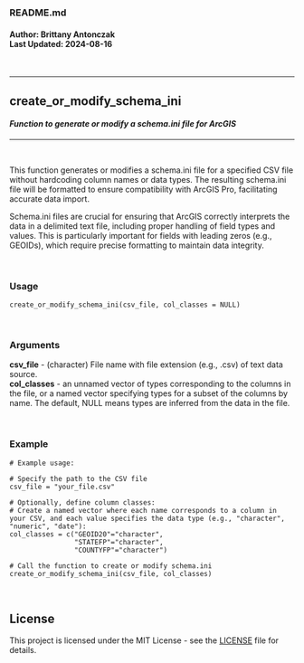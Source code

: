### README.md
#### Author: Brittany Antonczak<br/>Last Updated: 2024-08-16

<br/> 

---

## **create_or_modify_schema_ini**
#### *Function to generate or modify a schema.ini file for ArcGIS*

---

<br/> 

This function generates or modifies a schema.ini file for a specified CSV file without hardcoding column names or data types. The resulting schema.ini file will be formatted to ensure compatibility with ArcGIS Pro, facilitating accurate data import.

Schema.ini files are crucial for ensuring that ArcGIS correctly interprets the data in a delimited text file, including proper handling of field types and values. This is particularly important for fields with leading zeros (e.g., GEOIDs), which require precise formatting to maintain data integrity.

<br/> 

### **Usage**

```{}
create_or_modify_schema_ini(csv_file, col_classes = NULL)
```
  
<br/> 

### **Arguments**

**csv_file** - (character) File name with file extension (e.g., .csv) of text data source.<br/> 
**col_classes** - an unnamed vector of types corresponding to the columns in the file, or a named vector specifying types for a subset of the columns by name. The default, NULL means types are inferred from the data in the file.<br/> 

<br/> 

### **Example**

```{}
# Example usage:

# Specify the path to the CSV file
csv_file = "your_file.csv"

# Optionally, define column classes:
# Create a named vector where each name corresponds to a column in your CSV, and each value specifies the data type (e.g., "character", "numeric", "date"):
col_classes = c("GEOID20"="character",
                "STATEFP"="character",
                "COUNTYFP"="character")

# Call the function to create or modify schema.ini
create_or_modify_schema_ini(csv_file, col_classes)
```
<br/> 

## License

This project is licensed under the MIT License - see the [LICENSE](LICENSE) file for details.
